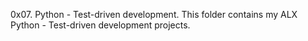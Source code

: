 0x07. Python - Test-driven development.
This folder contains my ALX Python - Test-driven development projects.
